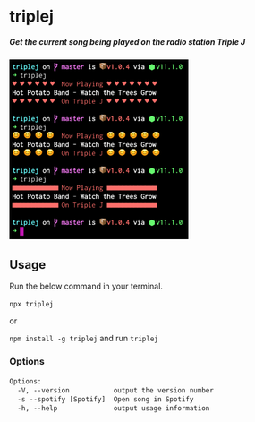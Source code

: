 # triplej

##### Get the current song being played on the radio station Triple J

<img width="320" src="https://raw.githubusercontent.com/etoxin/triplej/master/screen.png" alt="chalk">

## Usage 

Run the below command in your terminal. 

`npx triplej`

or

`npm install -g triplej` and run `triplej`


###  Options

```
Options:
  -V, --version           output the version number
  -s --spotify [Spotify]  Open song in Spotify
  -h, --help              output usage information
```
